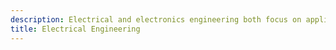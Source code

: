 ```yaml
---
description: Electrical and electronics engineering both focus on applications of electrical power. The two fields differ in that electrical engineers chiefly focus on the large-scale production and supply of electrical power, while electronics engineers focus on much smaller electronic circuits, such as those used in computers.
title: Electrical Engineering
---
```

